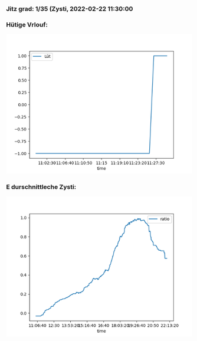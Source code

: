 ### Jitz grad: 1/35 (Zysti, 2022-02-22 11:30:00

### Hütige Vrlouf:
![Graph](Today.png)

### E durschnittleche Zysti:
![Graph](Zysti.png)
